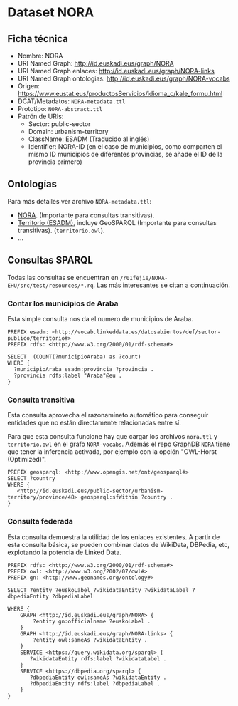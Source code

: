 # Dataset NORA

## Ficha técnica

* Nombre: NORA
* URI Named Graph: http://id.euskadi.eus/graph/NORA
* URI Named Graph enlaces: http://id.euskadi.eus/graph/NORA-links
* URI Named Graph ontologias: http://id.euskadi.eus/graph/NORA-vocabs
* Origen: https://www.eustat.eus/productosServicios/idioma_c/kale_formu.html
* DCAT/Metadatos: `NORA-metadata.ttl`
* Prototipo: `NORA-abstract.ttl`
* Patrón de URIs:
  * Sector: public-sector
  * Domain: urbanism-territory
  * ClassName: ESADM (Traducido al inglés)
  * Identifier: NORA-ID (en el caso de municipios, como comparten el mismo ID municipios de diferentes provincias, se añade el ID de la provincia primero)

## Ontologías

Para más detalles ver archivo `NORA-metadata.ttl`:

* [NORA](nora.ttl). (Importante para consultas transitivas).
* [Territorio (ESADM)](http://vocab.linkeddata.es/datosabiertos/def/sector-publico/territorio), incluye GeoSPARQL (Importante para consultas transitivas). (`territorio.owl`).
* ...

## Consultas SPARQL

Todas las consultas se encuentran en `/r01fejie/NORA-EHU/src/test/resources/*.rq`. Las más interesantes se citan a continuación.

### Contar los municipios de Araba

Esta simple consulta nos da el numero de municipios de Araba.

```sparql
PREFIX esadm: <http://vocab.linkeddata.es/datosabiertos/def/sector-publico/territorio#>
PREFIX rdfs: <http://www.w3.org/2000/01/rdf-schema#>

SELECT  (COUNT(?municipioAraba) as ?count) 
WHERE { 
  ?municipioAraba esadm:provincia ?provincia .
  ?provincia rdfs:label "Araba"@eu .
} 
```

### Consulta transitiva

Esta consulta aprovecha el razonamineto automático para conseguir entidades que no están directamente relacionadas entre sí. 

Para que esta consulta funcione hay que cargar los archivos `nora.ttl` y `territorio.owl` en el grafo `NORA-vocabs`. Además el repo GraphDB `NORA` tiene que tener la inferencia activada, por ejemplo con la opción "OWL-Horst (Optimized)".

```sparql
PREFIX geosparql: <http://www.opengis.net/ont/geosparql#>
SELECT ?country
WHERE { 
   <http://id.euskadi.eus/public-sector/urbanism-territory/province/48> geosparql:sfWithin ?country .
}
```

### Consulta federada

Esta consulta demuestra la utilidad de los enlaces existentes. A partir de esta consulta básica, se pueden combinar datos de WikiData, DBPedia, etc, explotando la potencia de Linked Data.

```sparql
PREFIX rdfs: <http://www.w3.org/2000/01/rdf-schema#>
PREFIX owl: <http://www.w3.org/2002/07/owl#>
PREFIX gn: <http://www.geonames.org/ontology#>

SELECT ?entity ?euskoLabel ?wikidataEntity ?wikidataLabel ?dbpediaEntity ?dbpediaLabel

WHERE {
    GRAPH <http://id.euskadi.eus/graph/NORA> {
    	?entity gn:officialname ?euskoLabel .
    }
    GRAPH <http://id.euskadi.eus/graph/NORA-links> {
    	?entity owl:sameAs ?wikidataEntity .
    }
    SERVICE <https://query.wikidata.org/sparql> { 
       ?wikidataEntity rdfs:label ?wikidataLabel . 
    } 
    SERVICE <https://dbpedia.org/sparql> { 
       ?dbpediaEntity owl:sameAs ?wikidataEntity .
       ?dbpediaEntity rdfs:label ?dbpediaLabel . 
    } 
}
```
